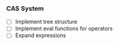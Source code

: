### CAS System
- [ ] Implement tree structure
- [ ] Implement eval functions for operators
- [ ] Expand expressions